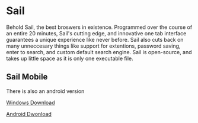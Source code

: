 # Sail
Behold Sail, the best broswers in existence.  Programmed over the course of an entire 20 minutes, Sail's cutting edge, and innovative one tab interface guarantees a unique experience like never before.  Sail also cuts back on many unneccesary things like support for extentions, password saving, enter to search, and custom default search engine.  Sail is open-source, and takes up little space as it is only one executable file.

## Sail Mobile
There is also an android version

<a href='https://github.com/jjakk/Sail-Browser/releases/download/1/Sail.exe'>Windows Download</a>

<a href='https://github.com/jjakk/Sail-Browser/releases/download/1.0/Sail.apk'>Android Dwonload</a>
